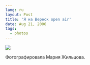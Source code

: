 ```yaml
---
lang: ru
layout: Post
title: 'Я на Вереск open air'
date: Aug 21, 2006
tags:
  - photos
---
```


![](http://wow.sapegin.me/3s0V2m043x0H/Sapegin-Artem-20D-2006-08-12-235-3519.jpg)

Фотографировала Мария Жильцова.

